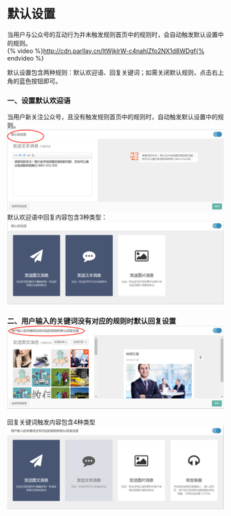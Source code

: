 # 默认设置

当用户与公众号的互动行为并未触发规则首页中的规则时，会自动触发默认设置中的规则。  
{% video %}http://cdn.parllay.cn/ltWjklrW-c4nahlZfo2NX1d8WDgf{% endvideo %}

默认设置包含两种规则：默认欢迎语、回复关键词；如需关闭默认规则，点击右上角的蓝色按钮即可。

### 一、设置默认欢迎语

当用户新关注公众号，且没有触发规则首页中的规则时，自动触发默认设置中的规则。![](/assets/1516351879%281%29.png)默认欢迎语中回复内容包含3种类型：![](/assets/1516352106%281%29.png)

### 二、用户输入的关键词没有对应的规则时默认回复设置![](/assets/1516352255%281%29.png)

回复关键词触发内容包含4种类型![](/assets/1516352340%281%29.png)

